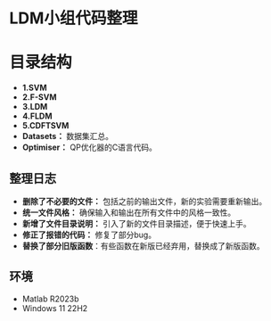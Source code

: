 # LDM小组代码整理

# 目录结构

- **1.SVM** 
- **2.F-SVM**
- **3.LDM** 
- **4.FLDM** 
- **5.CDFTSVM** 
- **Datasets：** 数据集汇总。
- **Optimiser：** QP优化器的C语言代码。

## 整理日志

- **删除了不必要的文件：** 包括之前的输出文件，新的实验需要重新输出。
- **统一文件风格：** 确保输入和输出在所有文件中的风格一致性。
- **新增了文件目录说明：** 引入了新的文件目录描述，便于快速上手。
- **修正了报错的代码：** 修复了部分bug。
- **替换了部分旧版函数**：有些函数在新版已经弃用，替换成了新版函数。
## 环境
- Matlab R2023b
- Windows 11 22H2